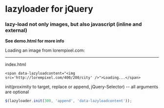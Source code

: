 lazyloader for jQuery
==========

### lazy-load not only images, but also javascript (inline and external)

**See demo.html for more info**

Loading an image from lorempixel.com:
***

index.html
```
<span data-lazyloadcontent="<img src='http://lorempixel.com/400/200/city' />">Loading...</span>
```

init(proximity to target, replace or append, jQuery-Selector) -- all arguments are optional
```javascript
$(lazyloader.init(300, 'append', 'data-lazyloadcontent'));
```


